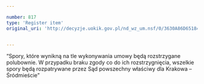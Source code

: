 ```yaml
---

number: 817
type: 'Register item'
original_uri: 'http://decyzje.uokik.gov.pl/nd_wz_um.nsf/0/3630A86D651847EAC12572DD003296DD?OpenDocument'


---
```


“Spory, które wynikną na tle wykonywania umowy będą rozstrzygane polubownie. W przypadku braku zgody co do ich rozstrzygnięcia, wszelkie spory będą rozpatrywane przez Sąd powszechny właściwy dla Krakowa – Śródmieście”
